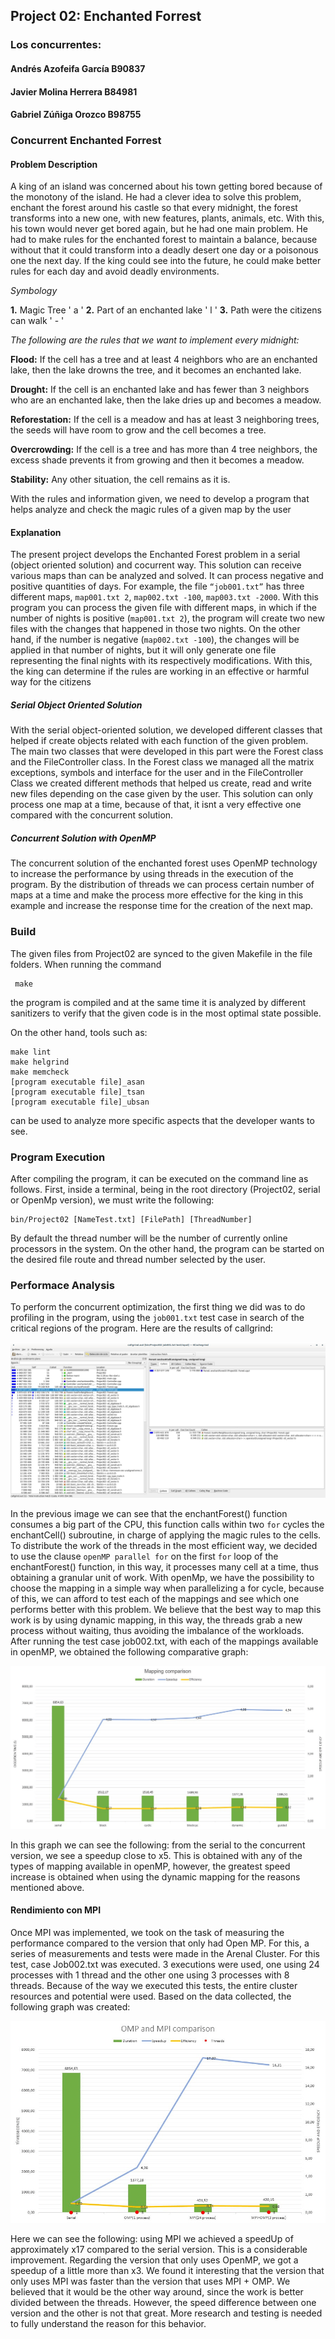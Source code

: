 ## Project 02: Enchanted Forrest 

### Los concurrentes:
#### Andrés Azofeifa García B90837
#### Javier Molina Herrera B84981
#### Gabriel Zúñiga Orozco B98755

### Concurrent Enchanted Forrest
#### Problem Description
A king of an island was concerned about his town getting bored because of the monotony of the island. He had a clever idea to solve this problem, enchant the forest around his castle so that every midnight, the forest transforms into a new one, with new features, plants, animals, etc. With this, his town would never get bored again, but he had one main problem. He had to make rules for the enchanted forest to maintain a balance, because without that it could transform into a deadly desert one day or a poisonous one the next day. If the king could see into the future, he could make better rules for each day and avoid deadly environments. 

*Symbology*

**1.** Magic Tree  ' a '
**2.** Part of an enchanted lake  ' l '
**3.** Path were the citizens can walk  ' - '

*The following are the rules that we want to implement every midnight:*

**Flood:** If the cell has a tree and at least 4 neighbors who are an enchanted lake, then the lake drowns the tree, and it becomes an enchanted lake.

**Drought:** If the cell is an enchanted lake and has fewer than 3 neighbors who are an enchanted lake, then the lake dries up and becomes a meadow.

**Reforestation:** If the cell is a meadow and has at least 3 neighboring trees, the seeds will have room to grow and the cell becomes a tree.

**Overcrowding:** If the cell is a tree and has more than 4 tree neighbors, the excess shade prevents it from growing and then it becomes a meadow.

**Stability:** Any other situation, the cell remains as it is.

With the rules and information given, we need to develop a program that helps analyze and check the magic rules of a given map by the user

#### Explanation

The present project develops the Enchanted Forest problem in a serial (object oriented solution) and cocurrent way. This solution can receive various maps than can be analyzed and solved. It can process negative and positive quantities of days. For example, the file ```“job001.txt”``` has three different maps, ```map001.txt 2```, ```map002.txt -100```, ```map003.txt -2000```. With this program you can process the given file with different maps, in which if the number of nights is positive (```map001.txt 2```), the program will create two new files with the changes that happened in those two nights. On the other hand, if the number is negative (```map002.txt -100```), the changes will be applied in that number of nights, but it will only generate one file representing the final nights with its respectively modifications. With this, the king can determine if the rules are working in an effective or harmful way for the citizens

##### Serial Object Oriented Solution 

With the serial object-oriented solution, we developed different classes that helped if create objects related with each function of the given problem. The main two classes that were developed in this part were the Forest class and the FileController class. In the Forest class we managed all the matrix exceptions, symbols and interface for the user and in the FileController Class we created different methods that helped us create, read and write new files depending on the case given by the user. This solution can only process one map at a time, because of that, it isnt a very effective one compared with the concurrent solution. 

##### Concurrent Solution with OpenMP

The concurrent solution of the enchanted forest uses OpenMP technology to increase the performance by using threads in the execution of the program. By the distribution of threads we can process certain number of maps at a time and make the process more effective for the king in this example and increase the response time for the creation of the next map.

### Build

The given files from Project02 are synced to the given Makefile in the file folders. When running the command
```
 make
 ```
 the program is compiled and at the same time it is analyzed by different sanitizers to verify that the given code is in the most optimal state possible. 

On the other hand, tools such as: 
```
make lint
make helgrind
make memcheck
[program executable file]_asan
[program executable file]_tsan
[program executable file]_ubsan
 ```
can be used to analyze more specific aspects that the developer wants to see.

### Program Execution

After compiling the program, it can be executed on the command line as follows. First, inside a terminal, being in the root directory (Project02, serial or OpenMp version), we must write the following: 
```
bin/Project02 [NameTest.txt] [FilePath] [ThreadNumber]
```
By default the thread number will be the number of currently online processors in the system. On the other hand, the program can be started on the desired file route and thread number selected by the user.

### Performace Analysis

To perform the concurrent optimization, the first thing we did was to do profiling in the program, using the ```job001.txt``` test case in search of the critical regions of the program. Here are the results of callgrind:

![Visualizado con la herreamienta kcachegrind](img/Callgrind_Project02.png)

In the previous image we can see that the enchantForest() function consumes a big part of the CPU, this function calls within two ```for``` cycles the enchantCell() subroutine, in charge of applying the magic rules to the cells. To distribute the work of the threads in the most efficient way, we decided to use the clause ```openMP parallel for``` on the first ```for``` loop of the enchantForest() function, in this way, it processes many cell at a time, thus obtaining a granular unit of work. With openMp, we have the possibility to choose the mapping in a simple way when parallelizing a for cycle, because of this, we can afford to test each of the mappings and see which one performs better with this problem. We believe that the best way to map this work is by using dynamic mapping, in this way, the threads grab a new process without waiting, thus avoiding the imbalance of the workloads.
After running the test case job002.txt, with each of the mappings available in openMP, we obtained the following comparative graph:


![Grafico comparativo](img/Mapping_Comparison.png)

In this graph we can see the following: from the serial to the concurrent version, we see a speedup close to x5. This is obtained with any of the types of mapping available in openMP, however, the greatest speed increase is obtained when using the dynamic mapping for the reasons mentioned above.

#### Rendimiento con MPI

Once MPI was implemented, we took on the task of measuring the performance compared to the version that only had Open MP. For this, a series of measurements and tests were made in the Arenal Cluster. For this test, case Job002.txt was executed. 3 executions were used, one using 24 processes with 1 thread and the other one using 3 processes with 8 threads. Because of the way we executed this tests, the entire cluster resources and potential were used. Based on the data collected, the following graph was created: 

 ![Grafico comparativo](img/MPI_OMP_comparison.png)

Here we can see the following: using MPI we achieved a speedUp of approximately x17 compared to the serial version. This is a considerable improvement. Regarding the version that only uses OpenMP, we got a speedup of a little more than x3. We found it interesting that the version that only uses MPI was faster than the version that uses MPI + OMP. We believed that it would be the other way around, since the work is better divided between the threads. However, the speed difference between one version and the other is not that great. More research and testing is needed to fully understand the reason for this behavior.
